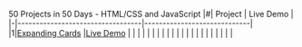 50 Projects in 50 Days - HTML/CSS and JavaScript
|#| Project                          | Live Demo                   |
|-|----------------------------------|-----------------------------|
|1|[Expanding Cards](https://github.com/MohamedAmr23/50projects50days/tree/main/Expanding%20Cards)                          |[Live Demo](https://mohamedamr23.github.io/50projects50days/Expanding%20Cards/)                    |
|                                  |                             |
|                                  |                             |
|                                  |                             |
|                                  |                             |
|                                  |                             |
|                                  |                             |
|                                  |                             |


